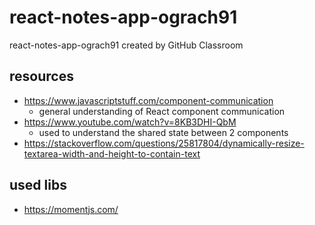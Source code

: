 # react-notes-app-ograch91
react-notes-app-ograch91 created by GitHub Classroom

## resources 
- https://www.javascriptstuff.com/component-communication
  - general understanding of React component communication
- https://www.youtube.com/watch?v=8KB3DHI-QbM
  - used to understand the shared state between 2 components
- https://stackoverflow.com/questions/25817804/dynamically-resize-textarea-width-and-height-to-contain-text

## used libs
- https://momentjs.com/
